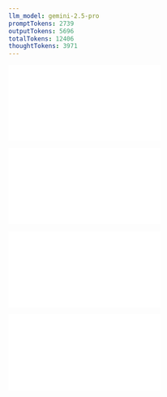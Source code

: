 ```yaml
---
llm_model: gemini-2.5-pro
promptTokens: 2739
outputTokens: 5696
totalTokens: 12406
thoughtTokens: 3971
---
```


![@](steps/prompt.31b422de.md)

![@](steps/tests.8fb38bda.md)

![@](steps/errors.8859572c.md)

![@](steps/response.861bf5ca.md)